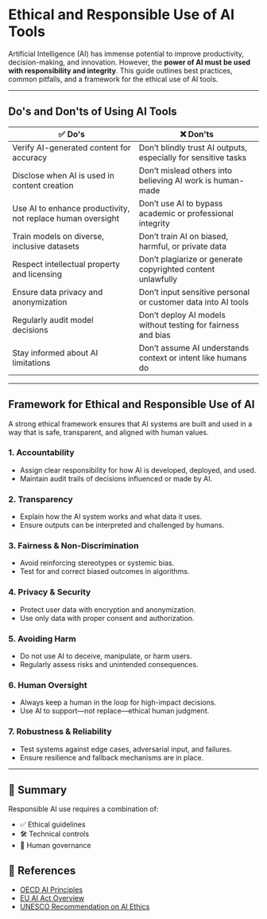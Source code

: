 # Ethical and Responsible Use of AI Tools

Artificial Intelligence (AI) has immense potential to improve productivity, decision-making, and innovation. However, the **power of AI must be used with responsibility and integrity**. This guide outlines best practices, common pitfalls, and a framework for the ethical use of AI tools.

---

## Do's and Don'ts of Using AI Tools

| ✅ Do's                                                     | ❌ Don'ts                                                      |
|-------------------------------------------------------------|----------------------------------------------------------------|
| Verify AI-generated content for accuracy                    | Don’t blindly trust AI outputs, especially for sensitive tasks |
| Disclose when AI is used in content creation                | Don’t mislead others into believing AI work is human-made      |
| Use AI to enhance productivity, not replace human oversight | Don’t use AI to bypass academic or professional integrity      |
| Train models on diverse, inclusive datasets                 | Don’t train AI on biased, harmful, or private data             |
| Respect intellectual property and licensing                 | Don’t plagiarize or generate copyrighted content unlawfully    |
| Ensure data privacy and anonymization                       | Don’t input sensitive personal or customer data into AI tools  |
| Regularly audit model decisions                             | Don’t deploy AI models without testing for fairness and bias   |
| Stay informed about AI limitations                          | Don’t assume AI understands context or intent like humans do   |

---

## Framework for Ethical and Responsible Use of AI

A strong ethical framework ensures that AI systems are built and used in a way that is safe, transparent, and aligned with human values.

### 1. **Accountability**

- Assign clear responsibility for how AI is developed, deployed, and used.
- Maintain audit trails of decisions influenced or made by AI.

### 2. **Transparency**

- Explain how the AI system works and what data it uses.
- Ensure outputs can be interpreted and challenged by humans.

### 3. **Fairness & Non-Discrimination**

- Avoid reinforcing stereotypes or systemic bias.
- Test for and correct biased outcomes in algorithms.

### 4. **Privacy & Security**

- Protect user data with encryption and anonymization.
- Use only data with proper consent and authorization.

### 5. **Avoiding Harm**

- Do not use AI to deceive, manipulate, or harm users.
- Regularly assess risks and unintended consequences.

### 6. **Human Oversight**

- Always keep a human in the loop for high-impact decisions.
- Use AI to support—not replace—ethical human judgment.

### 7. **Robustness & Reliability**

- Test systems against edge cases, adversarial input, and failures.
- Ensure resilience and fallback mechanisms are in place.

---

## 📌 Summary

Responsible AI use requires a combination of:

- ✅ Ethical guidelines
- 🛠 Technical controls
- 👥 Human governance

## 🔗 References

- [OECD AI Principles](https://www.oecd.org/going-digital/ai/principles/)
- [EU AI Act Overview](https://artificialintelligenceact.eu/)
- [UNESCO Recommendation on AI Ethics](https://en.unesco.org/artificial-intelligence/ethics)

